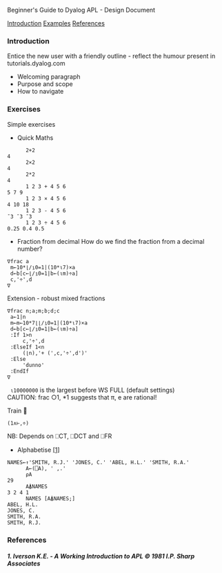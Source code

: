 Beginner's Guide to Dyalog APL - Design Document

[Introduction](#introduction)
[Examples](#examples)
[References](#references)

### Introduction
Entice the new user with a friendly outline - reflect the humour present in tutorials.dyalog.com
- Welcoming paragraph
- Purpose and scope
- How to navigate

### Exercises
Simple exercises
- Quick Maths
```APL
      2+2
4
      2×2
4
      2*2
4
      1 2 3 + 4 5 6
5 7 9
      1 2 3 × 4 5 6
4 10 18
      1 2 3 - 4 5 6
¯3 ¯3 ¯3
      1 2 3 ÷ 4 5 6
0.25 0.4 0.5
```
- Fraction from decimal
How do we find the fraction from a decimal number?
```APL
∇frac a
 m←10*⌊/⍸0=1|(10*⍳7)×a
 d←b[c←⌊/⍸0=1|b←(⍳m)÷a]
 c,'÷',d
∇
```
Extension - robust mixed fractions
```APL
∇frac n;a;m;b;d;c
 a←1|n
 m←m←10*7⌊⌊/⍸0=1|(10*⍳7)×a
 d←b[c←⌊/⍸0=1|b←(⍳m)÷a]
 :If 1>n
     c,'÷',d
 :ElseIf 1<n
     (⌊n),'+ (',c,'÷',d')'
 :Else
     'dunno'
 :EndIf
∇
```
``` ⍳10000000``` is the largest before WS FULL (default settings)  
CAUTION: frac ○1, *1 suggests that π, e are rational!

Train 🚂
```APL
(1∧⊢,÷)
```
NB: Depends on ⎕CT, ⎕DCT and ⎕FR

- Alphabetise [[1]](#1-iverson-ke--1981-ip-sharp-associates)
```APL
NAMES←↑'SMITH, R.J.' 'JONES, C.' 'ABEL, H.L.' 'SMITH, R.A.'
      A←(⎕A), ' ,.'
      ⍴A
29
      A⍋NAMES
3 2 4 1
      NAMES [A⍋NAMES;]
ABEL, H.L. 
JONES, C.  
SMITH, R.A.
SMITH, R.J.
```
### References
##### 1. Iverson K.E. - A Working Introduction to APL © 1981 I.P. Sharp Associates
